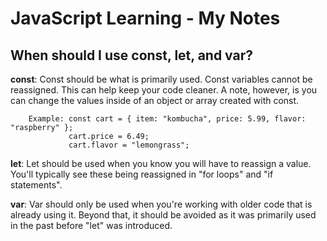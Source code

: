 # JavaScript Learning - My Notes

## When should I use const, let, and var?

**const**: Const should be what is primarily used. Const variables cannot be reassigned. This can help keep your code cleaner. A note, however, is you can change the values inside of an object or array created with const.  

        Example: const cart = { item: "kombucha", price: 5.99, flavor: "raspberry" };
                 cart.price = 6.49;
                 cart.flavor = "lemongrass";
                 
**let**: Let should be used when you know you will have to reassign a value. You'll typically see these being reassigned in "for loops" and "if statements".

**var**: Var should only be used when you're working with older code that is already using it. Beyond that, it should be avoided as it was primarily used in the past before "let" was introduced. 
